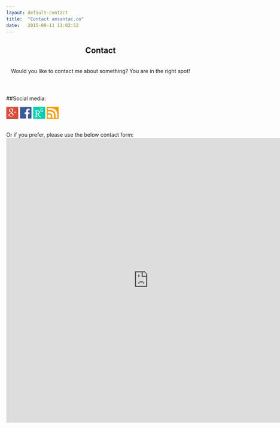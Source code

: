 ```yaml
---
layout: default-contact
title:  "Contact amsantac.co"
date:   2015-09-11 11:02:52
---
```

<header>
<h2>Contact</h2>
<br>
<span class="byline">Would you like to contact me about something? You are in the right spot!</span>
</header>

##Social media:
<br>

  [![google+]][g+_profile]   <a href="https://www.facebook.com/amsantac"><img src="/images/f_icon.png" title="Facebook" style="height:32px"></a>  <a href="http://www.researchgate.net/profile/Ali_Santacruz"><img src="/images/rg-icon-180x180.png" title="ResearchGate" style="height:32px"></a>  <a href="/feed.xml"><img src="/images/rss.jpg" title="RSS" style="height:32px"></a>

<br>
Or if you prefer, please use the below contact form:

<iframe src="https://docs.google.com/forms/d/1KwCSsN7CkE-BD9KPWYtBRdXUeZJGXZZ8Qad6xAmNCqM/viewform?embedded=true" width="760" height="760" frameborder="0" marginheight="0" marginwidth="0">Loading...</iframe>


[google+]: /images/g+32.png "Google+"
[g+_profile]: https://plus.google.com/u/0/117898713832632782598/
[facebook]: /images/f_icon.png "Facebook"
[face_profile]: https://www.facebook.com/amsantac